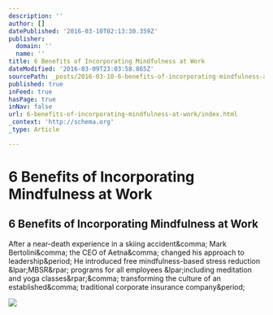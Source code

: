 ```yaml
---
description: ''
author: []
datePublished: '2016-03-10T02:13:30.359Z'
publisher:
  domain: ''
  name: ''
title: 6 Benefits of Incorporating Mindfulness at Work
dateModified: '2016-03-09T23:03:58.865Z'
sourcePath: _posts/2016-03-10-6-benefits-of-incorporating-mindfulness-at-work.md
published: true
inFeed: true
hasPage: true
inNav: false
url: 6-benefits-of-incorporating-mindfulness-at-work/index.html
_context: 'http://schema.org'
_type: Article

---
```

# 6 Benefits of Incorporating Mindfulness at Work

<article style=""><h1>6 Benefits of Incorporating Mindfulness at Work</h1><p>After a near-death experience in a skiing accident&amp;comma; Mark Bertolini&amp;comma; the CEO of Aetna&amp;comma; changed his approach to leadership&amp;period; He introduced free mindfulness-based stress reduction &amp;lpar;MBSR&amp;rpar; programs for all employees &amp;lpar;including meditation and yoga classes&amp;rpar;&amp;comma; transforming the culture of an established&amp;comma; traditional corporate insurance company&amp;period;</p><img src="http://images.mentalfloss.com/sites/default/files/istock_000043979528_small.jpg" /></article>